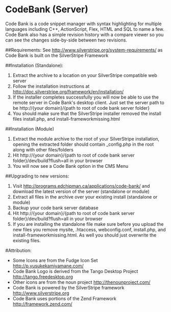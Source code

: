 CodeBank (Server)
=================
Code Bank is a code snippet manager with syntax highlighting for multiple languages including C++, ActionScript, Flex, HTML and SQL to name a few. Code Bank also has a simple revision history with a compare viewer so you can see the changes side-by-side between two revisions.


##Requirements:
See http://www.silverstripe.org/system-requirements/ as Code Bank is built on the SilverStripe Framework


##Installation (Standalone):
1. Extract the archive to a location on your SilverStripe compatible web server
2. Follow the installation instructions at http://doc.silverstripe.org/framework/en/installation/
3. If the installer completes successfully you will now be able to use the remote server in Code Bank's desktop client. Just set the server path to be http://{your domain}/{path to root of code bank server folder}
4. You should make sure that the SilverStripe installer removed the install files install.php, and install-frameworkmissing.html


##Installation (Module)
1. Extract the module archive to the root of your SilverStripe installation, opening the extracted folder should contain _config.php in the root along with other files/folders
2. Hit http://{your domain}/{path to root of code bank server folder}/dev/build?flush=all in your browser
3. You will now see a Code Bank option in the CMS Menu


##Upgrading to new versions:
1. Visit http://programs.edchipman.ca/applications/code-bank/ and download the latest version of the server (standalone or module)
2. Extract all files in the archive over your existing install (standalone or module)
3. Backup your code bank server database
4. Hit http://{your domain}/{path to root of code bank server folder}/dev/build?flush=all in your browser
5. If you are installing the standalone file make sure before you upload the new files you remove mysite, .htaccess, webconfig.conf, install.php, and install-frameworkmissing.html. As well you should just overwrite the existing files.


#Attribution:
* Some Icons are from the Fudge Icon Set http://p.yusukekamiyamane.com/
* Code Bank Logo is derived from the Tango Desktop Project http://tango.freedesktop.org
* Other icons are from the noun project http://thenounproject.com/
* Code Bank is powered by the SilverStripe framework http://www.silverstripe.org
* Code Bank uses portions of the Zend Framework http://framework.zend.com/